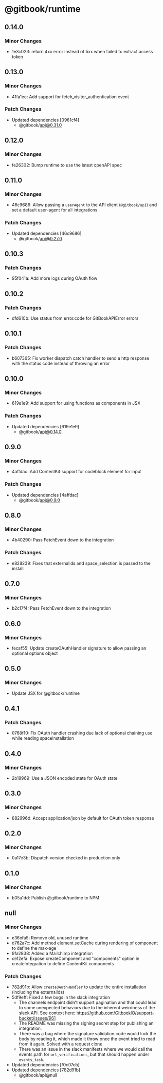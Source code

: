 # @gitbook/runtime

## 0.14.0

### Minor Changes

-   1e3c023: return 4xx error instead of 5xx when failed to extract access token

## 0.13.0

### Minor Changes

-   41fa1ec: Add support for fetch_visitor_authentication event

### Patch Changes

-   Updated dependencies [0961cf4]
    -   @gitbook/api@0.31.0

## 0.12.0

### Minor Changes

-   fe26302: Bump runtime to use the latest openAPI spec

## 0.11.0

### Minor Changes

-   46c9686: Allow passing a `userAgent` to the API client (`@gitbook/api`) and set a default user-agent for all integrations

### Patch Changes

-   Updated dependencies [46c9686]
    -   @gitbook/api@0.27.0

## 0.10.3

### Patch Changes

-   95f041a: Add more logs during OAuth flow

## 0.10.2

### Patch Changes

-   dfd610b: Use status from error.code for GitBookAPIError errors

## 0.10.1

### Patch Changes

-   b607365: Fix worker dispatch catch handler to send a http response with the status code instead of throwing an error

## 0.10.0

### Minor Changes

-   619e1e9: Add support for using functions as components in JSX

### Patch Changes

-   Updated dependencies [619e1e9]
    -   @gitbook/api@0.14.0

## 0.9.0

### Minor Changes

-   4affdac: Add ContentKit support for codeblock element for input

### Patch Changes

-   Updated dependencies [4affdac]
    -   @gitbook/api@0.9.0

## 0.8.0

### Minor Changes

-   4b40290: Pass FetchEvent down to the integration

### Patch Changes

-   e828239: Fixes that externalIds and space_selection is passed to the install

## 0.7.0

### Minor Changes

-   b2c17f4: Pass FetchEvent down to the integration

## 0.6.0

### Minor Changes

-   fecaf55: Update createOAuthHandler signature to allow passing an optional options object

## 0.5.0

### Minor Changes

-   Update JSX for @gitbook/runtime

## 0.4.1

### Patch Changes

-   0768f10: Fix OAuth handler crashing due lack of optional chaining use while reading spaceInstallation

## 0.4.0

### Minor Changes

-   2b19969: Use a JSON encoded state for OAuth state

## 0.3.0

### Minor Changes

-   882996d: Accept application/json by default for OAuth token response

## 0.2.0

### Minor Changes

-   0a17e3b: Dispatch version checked in production only

## 0.1.0

### Minor Changes

-   b05a1dd: Publish @gitbook/runtime to NPM

## null

### Minor Changes

-   e36efa5: Remove old, unused runtime
-   d762a7c: Add method element.setCache during rendering of component to define the max-age
-   9fa2838: Added a Mailchimp integration
-   ce12efa: Expose createComponent and "components" option in createIntegration to define ContentKit components

### Patch Changes

-   782d91b: Allow `createOAuthHandler` to update the entire installation (including the externalIds)
-   5df9eff: Fixed a few bugs in the slack integration
    -   The channels endpoint didn't support pagination and that could lead to some unexpected behaviors due to the inherent weirdness of the slack API. See context here: https://github.com/GitbookIO/support-bucket/issues/961
    -   The README was missing the signing secret step for publishing an integration.
    -   There was a bug where the signature validation code would lock the body by reading it, which made it throw once the event tried to read from it again. Solved with a request clone.
    -   There was an issue in the slack manifests where we would call the events path for `url_verifications`, but that should happen under `events_task`.
-   Updated dependencies [f0c07cb]
-   Updated dependencies [782d91b]
    -   @gitbook/api@null
